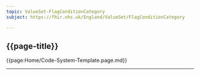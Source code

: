 ```yaml
---
topic: ValueSet-FlagConditionCategory
subject: https://fhir.nhs.uk/England/ValueSet/FlagConditionCategory

---
```

## {{page-title}}

{{page:Home/Code-System-Template.page.md}}

---


